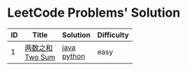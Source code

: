 # LeetCode Problems' Solution
|ID|Title|Solution|Difficulty
|---|---|---|---
|1|[两数之和<br />Two Sum](https://leetcode-cn.com/problemset/all/)|[java](www.baidu.com)<br />[python](www.baidu.com)|easy
